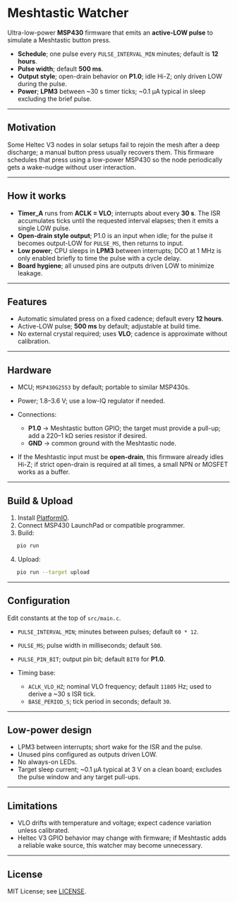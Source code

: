 # Meshtastic Watcher

Ultra-low-power **MSP430** firmware that emits an **active-LOW pulse** to simulate a Meshtastic button press.

* **Schedule**; one pulse every `PULSE_INTERVAL_MIN` minutes; default is **12 hours**.
* **Pulse width**; default **500 ms**.
* **Output style**; open-drain behavior on **P1.0**; idle Hi-Z; only driven LOW during the pulse.
* **Power**; **LPM3** between \~30 s timer ticks; \~0.1 µA typical in sleep excluding the brief pulse.

---

## Motivation

Some Heltec V3 nodes in solar setups fail to rejoin the mesh after a deep discharge; a manual button press usually recovers them. This firmware schedules that press using a low-power MSP430 so the node periodically gets a wake-nudge without user interaction.

---

## How it works

* **Timer_A** runs from **ACLK = VLO**; interrupts about every **30 s**.
  The ISR accumulates ticks until the requested interval elapses; then it emits a single LOW pulse.
* **Open-drain style output**; P1.0 is an input when idle; for the pulse it becomes output-LOW for `PULSE_MS`, then returns to input.
* **Low power**; CPU sleeps in **LPM3** between interrupts; DCO at 1 MHz is only enabled briefly to time the pulse with a cycle delay.
* **Board hygiene**; all unused pins are outputs driven LOW to minimize leakage.

---

## Features

* Automatic simulated press on a fixed cadence; default every **12 hours**.
* Active-LOW pulse; **500 ms** by default; adjustable at build time.
* No external crystal required; uses **VLO**; cadence is approximate without calibration.

---

## Hardware

* MCU; `MSP430G2553` by default; portable to similar MSP430s.
* Power; 1.8–3.6 V; use a low-IQ regulator if needed.
* Connections:

  * **P1.0** → Meshtastic button GPIO; the target must provide a pull-up; add a 220–1 kΩ series resistor if desired.
  * **GND** → common ground with the Meshtastic node.
* If the Meshtastic input must be **open-drain**, this firmware already idles Hi-Z; if strict open-drain is required at all times, a small NPN or MOSFET works as a buffer.

---

## Build & Upload

1. Install [PlatformIO](https://platformio.org/).
2. Connect MSP430 LaunchPad or compatible programmer.
3. Build:

```bash
   pio run
```

4. Upload:

```bash
   pio run --target upload
```

---

## Configuration

Edit constants at the top of `src/main.c`.

* `PULSE_INTERVAL_MIN`; minutes between pulses; default `60 * 12`.
* `PULSE_MS`; pulse width in milliseconds; default `500`.
* `PULSE_PIN_BIT`; output pin bit; default `BIT0` for **P1.0**.
* Timing base:

  * `ACLK_VLO_HZ`; nominal VLO frequency; default `11805` Hz; used to derive a \~30 s ISR tick.
  * `BASE_PERIOD_S`; tick period in seconds; default `30`.

---

## Low-power design

* LPM3 between interrupts; short wake for the ISR and the pulse.
* Unused pins configured as outputs driven LOW.
* No always-on LEDs.
* Target sleep current; \~0.1 µA typical at 3 V on a clean board; excludes the pulse window and any target pull-ups.

---

## Limitations

* VLO drifts with temperature and voltage; expect cadence variation unless calibrated.
* Heltec V3 GPIO behavior may change with firmware; if Meshtastic adds a reliable wake source, this watcher may become unnecessary.

---

## License

MIT License; see [LICENSE](LICENSE).
